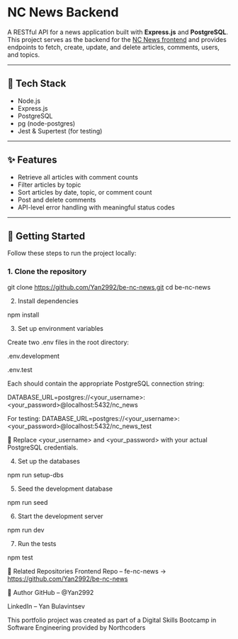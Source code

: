 # NC News Backend

A RESTful API for a news application built with **Express.js** and **PostgreSQL**. This project serves as the backend for the [NC News frontend](https://github.com/Yan2992/fe-nc-news) and provides endpoints to fetch, create, update, and delete articles, comments, users, and topics.

---

## 🧰 Tech Stack

- Node.js  
- Express.js  
- PostgreSQL  
- pg (node-postgres)  
- Jest & Supertest (for testing)

---

## ✨ Features

- Retrieve all articles with comment counts  
- Filter articles by topic  
- Sort articles by date, topic, or comment count  
- Post and delete comments  
- API-level error handling with meaningful status codes

---

## 🚀 Getting Started

Follow these steps to run the project locally:

### 1. Clone the repository


git clone https://github.com/Yan2992/be-nc-news.git
cd be-nc-news

2. Install dependencies

npm install

3. Set up environment variables

Create two .env files in the root directory:

.env.development

.env.test

Each should contain the appropriate PostgreSQL connection string:

DATABASE_URL=postgres://<your_username>:<your_password>@localhost:5432/nc_news

For testing:
DATABASE_URL=postgres://<your_username>:<your_password>@localhost:5432/nc_news_test

🔐 Replace <your_username> and <your_password> with your actual PostgreSQL credentials.

4. Set up the databases

npm run setup-dbs

5. Seed the development database

npm run seed


6. Start the development server

npm run dev


7. Run the tests

npm test


🔗 Related Repositories
Frontend Repo – fe-nc-news -> https://github.com/Yan2992/be-nc-news

👤 Author
GitHub – @Yan2992

LinkedIn – Yan Bulavintsev

This portfolio project was created as part of a Digital Skills Bootcamp in Software Engineering provided by Northcoders
